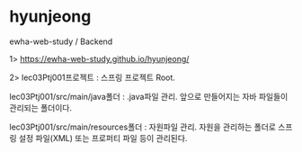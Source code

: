 # hyunjeong
ewha-web-study / Backend

1>  https://ewha-web-study.github.io/hyunjeong/ 

2>
lec03Ptj001프로젝트 : 스프링 프로젝트 Root.﻿

lec03Ptj001/src/main/java폴더 : .java파일 관리. 앞으로 만들어지는 자바 파일들이 관리되는 폴더이다.

lec03Ptj001/src/main/resources폴더 : 자원파일 관리. 자원을 관리하는 폴더로 스프링 설정 파일(XML) 또는 프로퍼티 파일 등이 관리된다.

